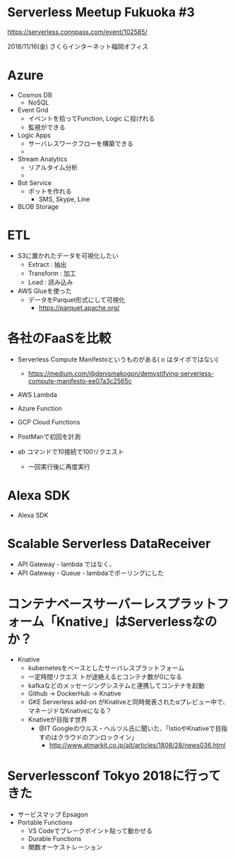 
# Serverless Meetup Fukuoka #3
https://serverless.connpass.com/event/102585/

2018/11/16(金)
さくらインターネット福岡オフィス

# Azure
- Cosmos DB 
  - NoSQL
- Event Grid
  - イベントを拾ってFunction, Logic に投げれる
  - 監視ができる
- Logic Apps
  - サーバレスワークフローを構築できる
  - 
- Stream Analytics
  - リアルタイム分析
  - 
- Bot Service
  - ボットを作れる
    - SMS, Skype, Line
- BLOB Storage

# ETL
- S3に置かれたデータを可視化したい
  - Extract   : 抽出
  - Transform : 加工
  - Load      : 読み込み
- AWS Glueを使った
  - データをParquet形式にして可視化
    - https://parquet.apache.org/

# 各社のFaaSを比較
- Serverless Compute Manifestoというものがある( o はタイポではない)
  - https://medium.com/@denismakogon/demystifying-serverless-compute-manifesto-ee07a3c2565c
- AWS Lambda
- Azure Function
- GCP Cloud Functions

- PostManで初回を計測 
- ab コマンドで10接続で100リクエスト
  - 一回実行後に再度実行

# Alexa SDK
- Alexa SDK

# Scalable Serverless DataReceiver	
- API Gateway - lambda ではなく、
- API Gateway - Queue - lambdaでポーリングにした

# コンテナベースサーバーレスプラットフォーム「Knative」はServerlessなのか？	
- Knative
  - kubernetesをベースとしたサーバレスプラットフォーム
  - 一定時間リクエス トが途絶えるとコンテナ数が0になる
  - kafkaなどのメッセージングシステムと連携してコンテナを起動
  - Github -> DockerHub -> Knative
  - GKE Serverless add-on がKnativeと同時発表されたαプレビュー中で、マネージドなKnativeになる？
  - Knativeが目指す世界
    - @IT Googleのウルス・ヘルツル氏に聞いた、「IstioやKnativeで目指すのはクラウドのアンロックイン」
      - http://www.atmarkit.co.jp/ait/articles/1808/28/news036.html
  

# Serverlessconf Tokyo 2018に行ってきた
- サービスマップ  Epsagon
- Portable Functions
  - VS Codeでブレークポイント貼って動かせる
  - Durable Functions
  - 関数オーケストレーション
  
